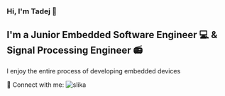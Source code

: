 ### Hi, I'm Tadej 👋 

## I'm a Junior Embedded Software Engineer 💻 & Signal Processing Engineer 📻

I enjoy the entire process of developing embedded devices

🤝 Connect with me:
![slika](https://github.com/Tadej24/Tadej24/assets/140241624/2c8eaaab-97cd-48ee-befb-434951c89af2)


<!--
**Tadej24/Tadej24** is a ✨ _special_ ✨ repository because its `README.md` (this file) appears on your GitHub profile.

Here are some ideas to get you started:

- 🔭 I’m currently working on ...
- 🌱 I’m currently learning ...
- 👯 I’m looking to collaborate on ...
- 🤔 I’m looking for help with ...
- 💬 Ask me about ...
- 📫 How to reach me: ...
- 😄 Pronouns: ...
- ⚡ Fun fact: ...
-->
